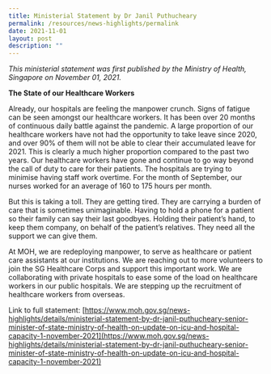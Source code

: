 ```yaml
---
title: Ministerial Statement by Dr Janil Puthucheary
permalink: /resources/news-highlights/permalink
date: 2021-11-01
layout: post
description: ""
---
```

*This ministerial statement was first published by the Ministry of Health, Singapore on November 01, 2021.*

**The State of our Healthcare Workers**

Already, our hospitals are feeling the manpower crunch. Signs of fatigue can be seen amongst our healthcare workers. It has been over 20 months of continuous daily battle against the pandemic. A large proportion of our healthcare workers have not had the opportunity to take leave since 2020, and over 90% of them will not be able to clear their accumulated leave for 2021. This is clearly a much higher proportion compared to the past two years. Our healthcare workers have gone and continue to go way beyond the call of duty to care for their patients. The hospitals are trying to minimise having staff work overtime. For the month of September, our nurses worked for an average of 160 to 175 hours per month.

But this is taking a toll. They are getting tired. They are carrying a burden of care that is sometimes unimaginable. Having to hold a phone for a patient so their family can say their last goodbyes. Holding their patient’s hand, to keep them company, on behalf of the patient’s relatives. They need all the support we can give them.

At MOH, we are redeploying manpower, to serve as healthcare or patient care assistants at our institutions. We are reaching out to more volunteers to join the SG Healthcare Corps and support this important work. We are collaborating with private hospitals to ease some of the load on healthcare workers in our public hospitals. We are stepping up the recruitment of healthcare workers from overseas.

Link to full statement: [https://www.moh.gov.sg/news-highlights/details/ministerial-statement-by-dr-janil-puthucheary-senior-minister-of-state-ministry-of-health-on-update-on-icu-and-hospital-capacity-1-november-2021](https://www.moh.gov.sg/news-highlights/details/ministerial-statement-by-dr-janil-puthucheary-senior-minister-of-state-ministry-of-health-on-update-on-icu-and-hospital-capacity-1-november-2021)